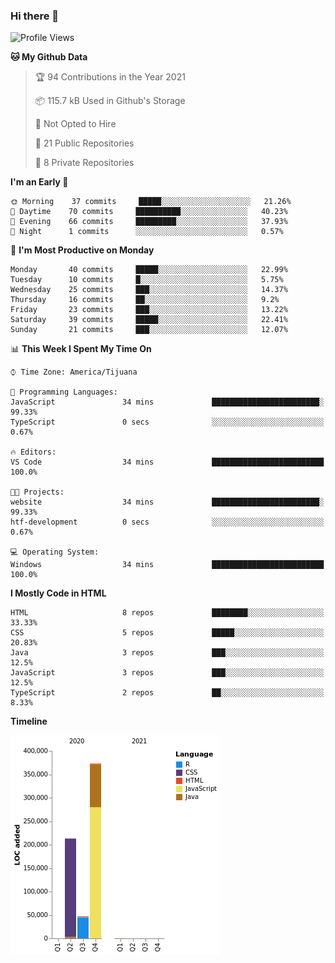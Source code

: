 ### Hi there 👋

<!--START_SECTION:waka-->
![Profile Views](http://img.shields.io/badge/Profile%20Views-0-blue)

**🐱 My Github Data** 

> 🏆 94 Contributions in the Year 2021
 > 
> 📦 115.7 kB Used in Github's Storage 
 > 
> 🚫 Not Opted to Hire
 > 
> 📜 21 Public Repositories 
 > 
> 🔑 8 Private Repositories  
 > 
**I'm an Early 🐤** 

```text
🌞 Morning    37 commits     █████░░░░░░░░░░░░░░░░░░░░   21.26% 
🌆 Daytime    70 commits     ██████████░░░░░░░░░░░░░░░   40.23% 
🌃 Evening    66 commits     █████████░░░░░░░░░░░░░░░░   37.93% 
🌙 Night      1 commits      ░░░░░░░░░░░░░░░░░░░░░░░░░   0.57%

```
📅 **I'm Most Productive on Monday** 

```text
Monday       40 commits     █████░░░░░░░░░░░░░░░░░░░░   22.99% 
Tuesday      10 commits     █░░░░░░░░░░░░░░░░░░░░░░░░   5.75% 
Wednesday    25 commits     ███░░░░░░░░░░░░░░░░░░░░░░   14.37% 
Thursday     16 commits     ██░░░░░░░░░░░░░░░░░░░░░░░   9.2% 
Friday       23 commits     ███░░░░░░░░░░░░░░░░░░░░░░   13.22% 
Saturday     39 commits     █████░░░░░░░░░░░░░░░░░░░░   22.41% 
Sunday       21 commits     ███░░░░░░░░░░░░░░░░░░░░░░   12.07%

```


📊 **This Week I Spent My Time On** 

```text
⌚︎ Time Zone: America/Tijuana

💬 Programming Languages: 
JavaScript               34 mins             ████████████████████████░   99.33% 
TypeScript               0 secs              ░░░░░░░░░░░░░░░░░░░░░░░░░   0.67%

🔥 Editors: 
VS Code                  34 mins             █████████████████████████   100.0%

🐱‍💻 Projects: 
website                  34 mins             ████████████████████████░   99.33% 
htf-development          0 secs              ░░░░░░░░░░░░░░░░░░░░░░░░░   0.67%

💻 Operating System: 
Windows                  34 mins             █████████████████████████   100.0%

```

**I Mostly Code in HTML** 

```text
HTML                     8 repos             ████████░░░░░░░░░░░░░░░░░   33.33% 
CSS                      5 repos             █████░░░░░░░░░░░░░░░░░░░░   20.83% 
Java                     3 repos             ███░░░░░░░░░░░░░░░░░░░░░░   12.5% 
JavaScript               3 repos             ███░░░░░░░░░░░░░░░░░░░░░░   12.5% 
TypeScript               2 repos             ██░░░░░░░░░░░░░░░░░░░░░░░   8.33%

```


**Timeline**

![Chart not found](https://raw.githubusercontent.com/Aarushi-Pandey/Aarushi-Pandey/main/charts/bar_graph.png) 


<!--END_SECTION:waka-->
